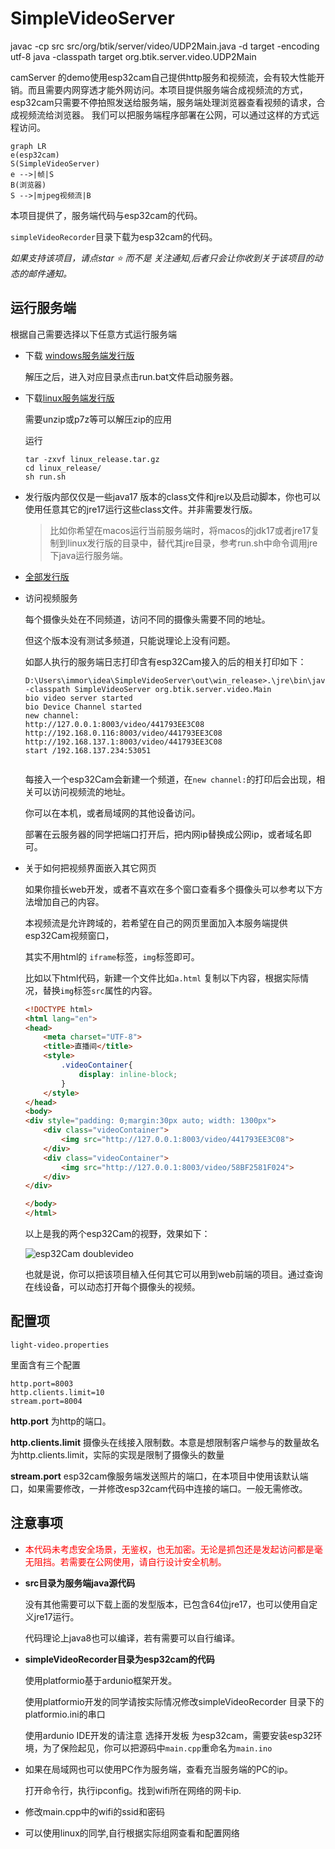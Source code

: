 # SimpleVideoServer

javac -cp src  src/org/btik/server/video/UDP2Main.java -d target -encoding utf-8
java -classpath target  org.btik.server.video.UDP2Main

camServer 的demo使用esp32cam自己提供http服务和视频流，会有较大性能开销。而且需要内网穿透才能外网访问。本项目提供服务端合成视频流的方式，esp32cam只需要不停拍照发送给服务端，服务端处理浏览器查看视频的请求，合成视频流给浏览器。
我们可以把服务端程序部署在公网，可以通过这样的方式远程访问。

```mermaid
graph LR
e(esp32cam)
S(SimpleVideoServer)
e -->|帧|S
B(浏览器)
S -->|mjpeg视频流|B
```

本项目提供了，服务端代码与esp32cam的代码。

`simpleVideoRecorder`目录下载为esp32cam的代码。

_如果支持该项目，请点star ⭐ 而不是 关注通知,后者只会让你收到关于该项目的动态的邮件通知。_

## 运行服务端

根据自己需要选择以下任意方式运行服务端

* 下载 [windows服务端发行版](https://gitcode.net/qq_26700087/simpleVideoServer/uploads/bcafcb53130a277f3b6f92f8c83249a7/win_release.zip)

  解压之后，进入对应目录点击run.bat文件启动服务器。

* 下载[linux服务端发行版](https://gitcode.net/qq_26700087/simpleVideoServer/uploads/83402dcffb269aac326a2f5649ef6970/linux_release.tar.gz)

  需要unzip或p7z等可以解压zip的应用

  运行

  ```shell
  tar -zxvf linux_release.tar.gz
  cd linux_release/
  sh run.sh
  ```

* 发行版内部仅仅是一些java17 版本的class文件和jre以及启动脚本，你也可以使用任意其它的jre17运行这些class文件。并非需要发行版。

  > 比如你希望在macos运行当前服务端时，将macos的jdk17或者jre17复制到linux发行版的目录中，替代其jre目录，参考run.sh中命令调用jre下java运行服务端。

* [全部发行版](https://gitcode.net/qq_26700087/simpleVideoServer/-/releases?spm=1033.2243.3001.5877)

* 访问视频服务

  每个摄像头处在不同频道，访问不同的摄像头需要不同的地址。

  但这个版本没有测试多频道，只能说理论上没有问题。

  如鄙人执行的服务端日志打印含有esp32Cam接入的后的相关打印如下：

  ```
  D:\Users\immor\idea\SimpleVideoServer\out\win_release>.\jre\bin\java -classpath SimpleVideoServer org.btik.server.video.Main
  bio video server started
  bio Device Channel started
  new channel:
  http://127.0.0.1:8003/video/441793EE3C08
  http://192.168.0.116:8003/video/441793EE3C08
  http://192.168.137.1:8003/video/441793EE3C08
  start /192.168.137.234:53051
  
  
  ```

  每接入一个esp32Cam会新建一个频道，在`new channel:`的打印后会出现，相关可以访问视频流的地址。

  你可以在本机，或者局域网的其他设备访问。

  部署在云服务器的同学把端口打开后，把内网ip替换成公网ip，或者域名即可。

  

* 关于如何把视频界面嵌入其它网页

  如果你擅长web开发，或者不喜欢在多个窗口查看多个摄像头可以参考以下方法增加自己的内容。

  

  本视频流是允许跨域的，若希望在自己的网页里面加入本服务端提供esp32Cam视频窗口，

  其实不用html的 `iframe`标签，`img`标签即可。

  比如以下html代码，新建一个文件比如`a.html` 复制以下内容，根据实际情况，替换`img`标签`src`属性的内容。

  ```html
  <!DOCTYPE html>
  <html lang="en">
  <head>
      <meta charset="UTF-8">
      <title>直播间</title>
      <style>
          .videoContainer{
              display: inline-block;
          }
      </style>
  </head>
  <body>
  <div style="padding: 0;margin:30px auto; width: 1300px">
      <div class="videoContainer">
          <img src="http://127.0.0.1:8003/video/441793EE3C08">
      </div>
      <div class="videoContainer">
          <img src="http://127.0.0.1:8003/video/58BF2581F024">
      </div>
  </div>
  
  </body>
  </html>
  ```

  以上是我的两个esp32Cam的视野，效果如下：

  ![esp32Cam doublevideo](https://img-blog.csdnimg.cn/ca9e5e19fa5742b8a7c698845078e0ab.gif#pic_center)

  也就是说，你可以把该项目植入任何其它可以用到web前端的项目。通过查询在线设备，可以动态打开每个摄像头的视频。

  

## 配置项

`light-video.properties`

里面含有三个配置

```properties
http.port=8003
http.clients.limit=10
stream.port=8004
```

**http.port** 为http的端口。

**http.clients.limit** 摄像头在线接入限制数。本意是想限制客户端参与的数量故名为http.clients.limit，实际的实现是限制了摄像头的数量

**stream.port** esp32cam像服务端发送照片的端口，在本项目中使用该默认端口，如果需要修改，一并修改esp32cam代码中连接的端口。一般无需修改。



## 注意事项

* <span style="color:#f00">本代码未考虑安全场景，无鉴权，也无加密。无论是抓包还是发起访问都是毫无阻挡。若需要在公网使用，请自行设计安全机制。</span>

* **src目录为服务端java源代码**

  没有其他需要可以下载上面的发型版本，已包含64位jre17，也可以使用自定义jre17运行。

  代码理论上java8也可以编译，若有需要可以自行编译。

  

* **simpleVideoRecorder目录为esp32cam的代码**

  使用platformio基于ardunio框架开发。

  使用platformio开发的同学请按实际情况修改simpleVideoRecorder 目录下的platformio.ini的串口

  

  使用ardunio IDE开发的请注意 选择开发板 为esp32cam，需要安装esp32环境，为了保险起见，你可以把源码中`main.cpp`重命名为`main.ino`

  

* 如果在局域网也可以使用PC作为服务端，查看充当服务端的PC的ip。

  打开命令行，执行ipconfig。找到wifi所在网络的网卡ip.

  

* 修改main.cpp中的wifi的ssid和密码

  
  
* 可以使用linux的同学,自行根据实际组网查看和配置网络

  
  
  
